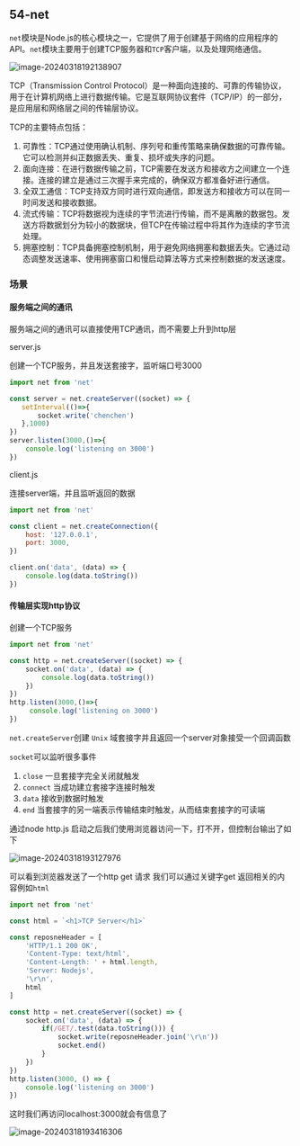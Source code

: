 ## 54-net

`net`模块是Node.js的核心模块之一，它提供了用于创建基于网络的应用程序的API。`net`模块主要用于创建TCP服务器和`TCP`客户端，以及处理网络通信。

![image-20240318192138907](https://chen-1320883525.cos.ap-chengdu.myqcloud.com/img/image-20240318192138907.png)

TCP（Transmission Control Protocol）是一种面向连接的、可靠的传输协议，用于在计算机网络上进行数据传输。它是互联网协议套件（TCP/IP）的一部分，是应用层和网络层之间的传输层协议。

TCP的主要特点包括：

1. 可靠性：TCP通过使用确认机制、序列号和重传策略来确保数据的可靠传输。它可以检测并纠正数据丢失、重复、损坏或失序的问题。
2. 面向连接：在进行数据传输之前，TCP需要在发送方和接收方之间建立一个连接。连接的建立是通过三次握手来完成的，确保双方都准备好进行通信。
3. 全双工通信：TCP支持双方同时进行双向通信，即发送方和接收方可以在同一时间发送和接收数据。
4. 流式传输：TCP将数据视为连续的字节流进行传输，而不是离散的数据包。发送方将数据划分为较小的数据块，但TCP在传输过程中将其作为连续的字节流处理。
5. 拥塞控制：TCP具备拥塞控制机制，用于避免网络拥塞和数据丢失。它通过动态调整发送速率、使用拥塞窗口和慢启动算法等方式来控制数据的发送速度。

### 场景

#### 服务端之间的通讯

服务端之间的通讯可以直接使用TCP通讯，而不需要上升到http层

server.js

创建一个TCP服务，并且发送套接字，监听端口号3000

```javascript
import net from 'net'

const server = net.createServer((socket) => {
   setInterval(()=>{
       socket.write('chenchen')
   },1000)
})
server.listen(3000,()=>{
    console.log('listening on 3000')
})
```

client.js

连接server端，并且监听返回的数据

```javascript
import net from 'net'

const client = net.createConnection({
    host: '127.0.0.1',
    port: 3000,
})

client.on('data', (data) => {
    console.log(data.toString())
})
```

#### 传输层实现http协议

创建一个TCP服务

```javascript
import net from 'net'

const http = net.createServer((socket) => {
    socket.on('data', (data) => {
        console.log(data.toString())
    })
})
http.listen(3000,()=>{
     console.log('listening on 3000')
})
```

`net.createServer`创建 `Unix` 域套接字并且返回一个server对象接受一个回调函数

`socket`可以监听很多事件

1. `close` 一旦套接字完全关闭就触发
2. `connect` 当成功建立套接字连接时触发
3. `data` 接收到数据时触发
4. `end` 当套接字的另一端表示传输结束时触发，从而结束套接字的可读端

通过node http.js 启动之后我们使用浏览器访问一下，打不开，但控制台输出了如下

![image-20240318193127976](https://chen-1320883525.cos.ap-chengdu.myqcloud.com/img/image-20240318193127976.png)

可以看到浏览器发送了一个http get 请求 我们可以通过关键字get 返回相关的内容例如`html`

```javascript
import net from 'net'

const html = `<h1>TCP Server</h1>`

const reposneHeader = [
    'HTTP/1.1 200 OK',
    'Content-Type: text/html',
    'Content-Length: ' + html.length,
    'Server: Nodejs',
    '\r\n',
    html
]

const http = net.createServer((socket) => {
    socket.on('data', (data) => {
        if(/GET/.test(data.toString())) {
            socket.write(reposneHeader.join('\r\n'))
            socket.end()
        }
    })
})
http.listen(3000, () => {
    console.log('listening on 3000')
})
```

这时我们再访问localhost:3000就会有信息了

![image-20240318193416306](https://chen-1320883525.cos.ap-chengdu.myqcloud.com/img/image-20240318193416306.png)